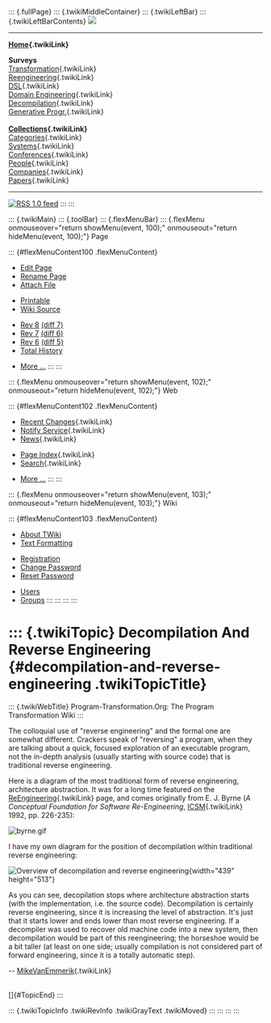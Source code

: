 ::: {.fullPage}
::: {.twikiMiddleContainer}
::: {.twikiLeftBar}
::: {.twikiLeftBarContents}
![](../pub/transformation.gif)

------------------------------------------------------------------------

**[Home](WebHome){.twikiLink}**

**Surveys**\
[Transformation](ProgramTransformation){.twikiLink}\
[Reengineering](ReengineeringWiki){.twikiLink}\
[DSL](DomainSpecificLanguages){.twikiLink}\
[Domain Engineering](DomainEngineering){.twikiLink}\
[Decompilation](DeCompilation){.twikiLink}\
[Generative Progr.](GenerativeProgrammingWiki){.twikiLink}\
\
**[Collections](CategoryCollection){.twikiLink}**\
[Categories](CategoryCategory){.twikiLink}\
[Systems](TransformationSystems){.twikiLink}\
[Conferences](TransformationConferences){.twikiLink}\
[People](TransformationPeople){.twikiLink}\
[Companies](TransformationCompanies){.twikiLink}\
[Papers](CategoryPaper){.twikiLink}

------------------------------------------------------------------------

[![](../pub/rss.gif "RSS 1.0 feed")](WebRss@skin=rss)
:::
:::

::: {.twikiMain}
::: {.toolBar}
::: {.flexMenuBar}
::: {.flexMenu onmouseover="return showMenu(event, 100);" onmouseout="return hideMenu(event, 100);"}
Page

::: {#flexMenuContent100 .flexMenuContent}
-   [Edit
    Page](http://www.program-transformation.org/edit/Transform/DecompilationAndReverseEngineering?t=1536826290)
-   [Rename
    Page](http://www.program-transformation.org/rename/Transform/DecompilationAndReverseEngineering)
-   [Attach
    File](http://www.program-transformation.org/attach/Transform/DecompilationAndReverseEngineering)

<!-- -->

-   [Printable](http://www.program-transformation.org/view/Transform/DecompilationAndReverseEngineering?skin=print.pattern)
-   [Wiki
    Source](http://www.program-transformation.org/view/Transform/DecompilationAndReverseEngineering?skin=text&raw=on&contenttype=text/plain)

<!-- -->

-   [Rev
    8](http://www.program-transformation.org/view/Transform/DecompilationAndReverseEngineering?rev=1.8)
    [(diff 7)](http://www.program-transformation.org/rdiff/Transform/DecompilationAndReverseEngineering?rev1=1.8&rev2=1.7)
-   [Rev
    7](http://www.program-transformation.org/view/Transform/DecompilationAndReverseEngineering?rev=1.7)
    [(diff 6)](http://www.program-transformation.org/rdiff/Transform/DecompilationAndReverseEngineering?rev1=1.7&rev2=1.6)
-   [Rev
    6](http://www.program-transformation.org/view/Transform/DecompilationAndReverseEngineering?rev=1.6)
    [(diff 5)](http://www.program-transformation.org/rdiff/Transform/DecompilationAndReverseEngineering?rev1=1.6&rev2=1.5)
-   [Total
    History](http://www.program-transformation.org/rdiff/Transform/DecompilationAndReverseEngineering)

<!-- -->

-   [More
    \...](http://www.program-transformation.org/oops/Transform/DecompilationAndReverseEngineering?template=oopsmore&param1=1.8&param2=1.8)
:::
:::

::: {.flexMenu onmouseover="return showMenu(event, 102);" onmouseout="return hideMenu(event, 102);"}
Web

::: {#flexMenuContent102 .flexMenuContent}
-   [Recent Changes](WebChanges){.twikiLink}
-   [Notify Service](WebNotify){.twikiLink}
-   [News](WebNews){.twikiLink}

<!-- -->

-   [Page Index](WebIndex){.twikiLink}
-   [Search](WebSearch){.twikiLink}

<!-- -->

-   [More
    \...](http://www.program-transformation.org/oops/Transform/DecompilationAndReverseEngineering?template=oopsmore&param1=1.8&param2=1.8)
:::
:::

::: {.flexMenu onmouseover="return showMenu(event, 103);" onmouseout="return hideMenu(event, 103);"}
Wiki

::: {#flexMenuContent103 .flexMenuContent}
-   [About
    TWiki](http://www.program-transformation.org/view/TWiki/WebHome)
-   [Text
    Formatting](http://www.program-transformation.org/view/TWiki/TextFormattingRules)

<!-- -->

-   [Registration](http://www.program-transformation.org/view/TWiki/TWikiRegistration)
-   [Change
    Password](http://www.program-transformation.org/view/TWiki/ChangePassword)
-   [Reset
    Password](http://www.program-transformation.org/view/TWiki/ResetPassword)

<!-- -->

-   [Users](http://www.program-transformation.org/view/Main/TWikiUsers)
-   [Groups](http://www.program-transformation.org/view/Main/TWikiGroups)
:::
:::
:::
:::

::: {.twikiTopic}
Decompilation And Reverse Engineering {#decompilation-and-reverse-engineering .twikiTopicTitle}
=====================================

::: {.twikiWebTitle}
Program-Transformation.Org: The Program Transformation Wiki
:::

The colloquial use of \"reverse engineering\" and the formal one are
somewhat different. Crackers speak of \"reversing\" a program, when they
are talking about a quick, focused exploration of an executable program,
not the in-depth analysis (usually starting with source code) that is
traditional reverse engineering.

Here is a diagram of the most traditional form of reverse engineering,
architecture abstraction. It was for a long time featured on the
[ReEngineering](ReEngineering){.twikiLink} page, and comes originally
from E. J. Byrne (*A Conceptual Foundation for Software Re-Engineering*,
[ICSM](ICSM){.twikiLink} 1992, pp. 226-235):

![byrne.gif](../pub/Transform/ReEngineering/byrne.gif)

I have my own diagram for the position of decompilation within
traditional reverse engineering:

![Overview of decompilation and reverse
engineering](../pub/Transform/DecompilationAndReverseEngineering/decompOverview6.png){width="439"
height="513"}

As you can see, decopilation stops where architecture abstraction starts
(with the implementation, i.e. the source code). Decompilation is
certainly reverse engineering, since it is increasing the level of
abstraction. It\'s just that it starts lower and ends lower than most
reverse engineering. If a decompiler was used to recover old machine
code into a new system, then decompilation would be part of this
reengineering; the horseshoe would be a bit taller (at least on one
side; usually compilation is not considered part of forward engineering,
since it is a totally automatic step).

\-- [MikeVanEmmerik](../Main/MikeVanEmmerik){.twikiLink}

\
[]{#TopicEnd}
:::

::: {.twikiTopicInfo .twikiRevInfo .twikiGrayText .twikiMoved}
:::
:::
:::
:::

